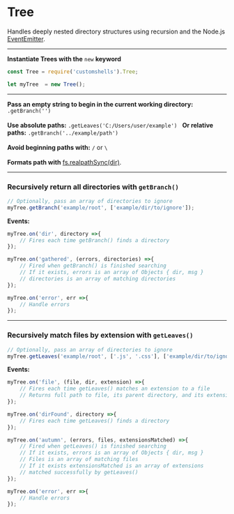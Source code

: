 # Tree 
Handles deeply nested directory structures using recursion and the Node.js <a href="https://nodejs.org/api/events.html#events_class_eventemitter">EventEmitter</a>.
<br>
<hr>

**Instantiate Trees with the** <code>new</code> **keyword**

```js
const Tree = require('customshells').Tree;

let myTree  = new Tree();
```

<hr>

**Pass an empty string to begin in the current working directory:** <code>.getBranch('')</code>
<br>
<br>
**Use absolute paths:** <code>.getLeaves('C:/Users/user/example')</code> &nbsp; **Or relative paths:** <code>.getBranch('../example/path')</code>
<br>
<br>
**Avoid beginning paths with:** <code>/</code> or <code>\\</code>
<br>
<br>
**Formats path with** <a href="https://nodejs.org/api/fs.html#fs_fs_realpathsync_path_options">fs.realpathSync(dir)</a>.

<hr>

### Recursively return all directories with <code>getBranch()</code>


```js
// Optionally, pass an array of directories to ignore
myTree.getBranch('example/root', ['example/dir/to/ignore']);
``` 

**Events:** 

```js
myTree.on('dir', directory =>{
    // Fires each time getBranch() finds a directory
});

myTree.on('gathered', (errors, directories) =>{
    // Fired when getBranch() is finished searching
    // If it exists, errors is an array of Objects { dir, msg }
    // directories is an array of matching directories
});

myTree.on('error', err =>{
    // Handle errors
});
```

<hr>

### Recursively match files by extension with <code>getLeaves()</code>

```js
// Optionally, pass an array of directories to ignore
myTree.getLeaves('example/root', ['.js', '.css'], ['example/dir/to/ignore']);
```

**Events:** 

```js
myTree.on('file', (file, dir, extension) =>{
    // Fires each time getLeaves() matches an extension to a file
    // Returns full path to file, its parent directory, and its extension as ".extension"
});

myTree.on('dirFound', directory =>{
    // Fires each time getLeaves() finds a directory
});

myTree.on('autumn', (errors, files, extensionsMatched) =>{
    // Fired when getLeaves() is finished searching
    // If it exists, errors is an array of Objects { dir, msg }
    // Files is an array of matching files
    // If it exists extensionsMatched is an array of extensions
    // matched successfully by getLeaves()
});

myTree.on('error', err =>{
    // Handle errors
});
```